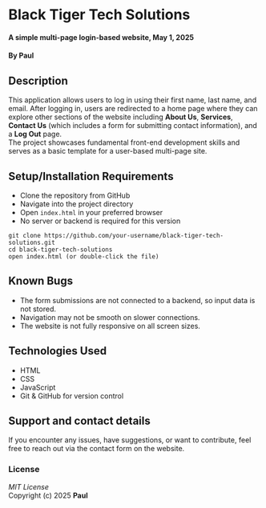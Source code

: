 
# Black Tiger Tech Solutions  
#### A simple multi-page login-based website, May 1, 2025  
#### By **Paul**

## Description  
This application allows users to log in using their first name, last name, and email. After logging in, users are redirected to a home page where they can explore other sections of the website including **About Us**, **Services**, **Contact Us** (which includes a form for submitting contact information), and a **Log Out** page.  
The project showcases fundamental front-end development skills and serves as a basic template for a user-based multi-page site.

## Setup/Installation Requirements  
* Clone the repository from GitHub  
* Navigate into the project directory  
* Open `index.html` in your preferred browser  
* No server or backend is required for this version  

```
git clone https://github.com/your-username/black-tiger-tech-solutions.git  
cd black-tiger-tech-solutions  
open index.html (or double-click the file)
```

## Known Bugs  
- The form submissions are not connected to a backend, so input data is not stored.  
- Navigation may not be smooth on slower connections.  
- The website is not fully responsive on all screen sizes.  

## Technologies Used  
- HTML  
- CSS  
- JavaScript  
- Git & GitHub for version control  

## Support and contact details  
If you encounter any issues, have suggestions, or want to contribute, feel free to reach out via the contact form on the website.

### License  
*MIT License*  
Copyright (c) 2025 **Paul**